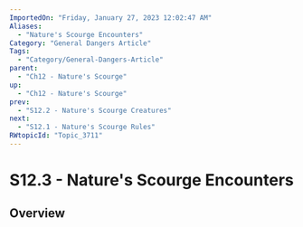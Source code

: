 ```yaml
---
ImportedOn: "Friday, January 27, 2023 12:02:47 AM"
Aliases:
  - "Nature's Scourge Encounters"
Category: "General Dangers Article"
Tags:
  - "Category/General-Dangers-Article"
parent:
  - "Ch12 - Nature's Scourge"
up:
  - "Ch12 - Nature's Scourge"
prev:
  - "S12.2 - Nature's Scourge Creatures"
next:
  - "S12.1 - Nature's Scourge Rules"
RWtopicId: "Topic_3711"
---
```

# S12.3 - Nature's Scourge Encounters
## Overview
